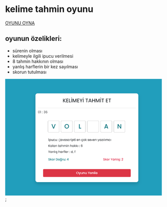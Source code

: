 # kelime tahmin oyunu
[OYUNU OYNA](https://cute-custard-239002.netlify.app/)
## oyunun özelikleri:
+ sürenin olması
+ kelimeyle ilgili ipucu verilmesi
+ 8 tahmin hakkının olması
+ yanlış harflerin bir kez sayılması
+ skorun tutulması


![resim](web23.png);
